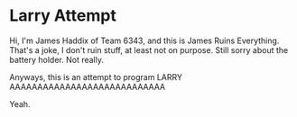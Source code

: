 # Larry Attempt

Hi, I'm James Haddix of Team 6343, and this is James Ruins Everything. That's a joke, I don't ruin stuff, at least not on purpose. Still sorry about the battery holder. Not really.

Anyways, this is an attempt to program LARRY AAAAAAAAAAAAAAAAAAAAAAAAAAAA

Yeah.
